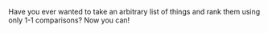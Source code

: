 Have you ever wanted to take an arbitrary list of things and rank them using only 1-1 comparisons? Now you can!